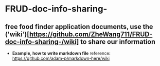 # FRUD-doc-info-sharing-
## free food finder application documents, use the ('wiki')[https://github.com/ZheWang711/FRUD-doc-info-sharing-/wiki] to share our information
* **Example, how to write markdown file** reference: https://github.com/adam-p/markdown-here/wiki
